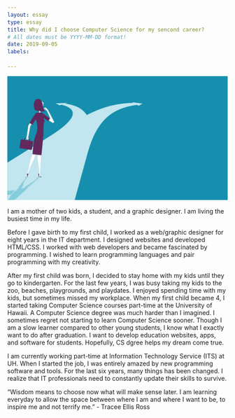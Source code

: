 ```yaml
---
layout: essay
type: essay
title: Why did I choose Computer Science for my sencond career?
# All dates must be YYYY-MM-DD format!
date: 2019-09-05
labels:

---
```


<img class="ui image" src="../images/backtocareer.jpg">

I am a mother of two kids, a student, and a graphic designer. I am living the busiest time in my life.

Before I gave birth to my first child, I worked as a web/graphic designer for eight years in the IT department. I designed websites and developed HTML/CSS. I worked with web developers and became fascinated by programming. I wished to learn programming languages and pair programming with my creativity.

After my first child was born, I decided to stay home with my kids until they go to kindergarten. For the last few years, I was busy taking my kids to the zoo, beaches, playgrounds, and playdates. I enjoyed spending time with my kids, but sometimes missed my workplace. When my first child became 4, I started taking Computer Science courses part-time at the University of Hawaii. A Computer Science degree was much harder than I imagined. I sometimes regret not starting to learn Computer Science sooner. Though I am a slow learner compared to other young students, I know what I exactly want to do after graduation. I want to develop education websites, apps, and software for students. Hopefully, CS dgree helps my dream come true. 

I am currently working part-time at Information Technology Service (ITS) at UH. When I started the job, I was entirely amazed by new programming software and tools. For the last six years, many things has been changed. I realize that IT professionals need to constantly update their skills to survive. 

“Wisdom means to choose now what will make sense later. I am learning everyday to allow the space between where I am and where I want to be, to inspire me and not terrify me.” - Tracee Ellis Ross
